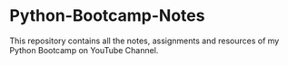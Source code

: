 # Python-Bootcamp-Notes
This repository contains all the notes, assignments and resources of my Python Bootcamp on YouTube Channel.
